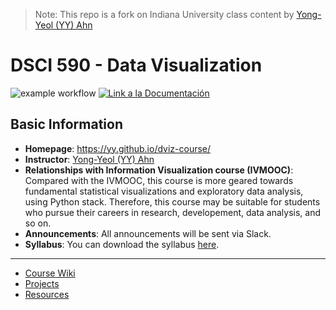 > Note: This repo is a fork on Indiana University class content by [Yong-Yeol (YY) Ahn](http://yongyeol.com)  

# DSCI 590 - Data Visualization

![example workflow](https://github.com/yy/dviz-course/actions/workflows/main.yml/badge.svg)
<a href="https://yy.github.io/dviz-course/"><img alt="Link a la Documentación" src="https://img.shields.io/badge/docs-link-brightgreen"></a>


## Basic Information

- **Homepage**: https://yy.github.io/dviz-course/
- **Instructor**: [Yong-Yeol (YY) Ahn](http://yongyeol.com) 
- **Relationships with Information Visualization course (IVMOOC)**: Compared with the IVMOOC, this course is more geared towards fundamental statistical visualizations and exploratory data analysis, using Python stack. Therefore, this course may be suitable for students who pursue their careers in research, developement, data analysis, and so on. 
- **Announcements**: All announcements will be sent via Slack. 
- **Syllabus**: You can download the syllabus [here](http://yongyeol.com/teaching/dviz_syllabus.pdf). 

----

- [Course Wiki](https://github.com/yy/dviz-course/wiki)
- [Projects](https://github.com/yy/dviz-course/wiki/Projects)
- [Resources](https://github.com/yy/dviz-course/wiki/Resources)
